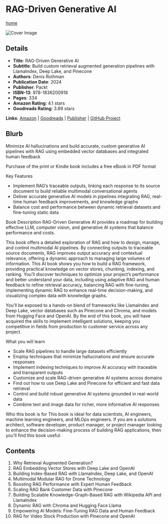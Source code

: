 # RAG-Driven Generative AI

[home](../)

![Cover Image](rag-driven-generative-ai.jpeg)

## Details

* **Title**: RAG-Driven Generative AI
* **Subtitle**: Build custom retrieval augmented generation pipelines with LlamaIndex, Deep Lake, and Pinecone
* **Authors**: Denis Rothman
* **Publication Date**: 2024
* **Publisher**: Packt
* **ISBN-13**: 978-1836200918
* **Pages**: 334
* **Amazon Rating**: 4.1 stars
* **Goodreads Rating**: 3.89 stars


**Links**: [Amazon](https://a.co/d/2zjaDK4) |
[Goodreads](https://www.goodreads.com/book/show/214330235-rag-driven-generative-ai) |
[Publisher](https://www.packtpub.com/en-us/product/rag-driven-generative-ai-9781836200918) |
[GitHub Project](https://github.com/Denis2054/RAG-Driven-Generative-AI)

## Blurb

Minimize AI hallucinations and build accurate, custom generative AI pipelines with RAG using embedded vector databases and integrated human feedback

Purchase of the print or Kindle book includes a free eBook in PDF format

Key Features
* Implement RAG’s traceable outputs, linking each response to its source document to build reliable multimodal conversational agents
* Deliver accurate generative AI models in pipelines integrating RAG, real-time human feedback improvements, and knowledge graphs
* Balance cost and performance between dynamic retrieval datasets and fine-tuning static data

Book Description
RAG-Driven Generative AI provides a roadmap for building effective LLM, computer vision, and generative AI systems that balance performance and costs.

This book offers a detailed exploration of RAG and how to design, manage, and control multimodal AI pipelines. By connecting outputs to traceable source documents, RAG improves output accuracy and contextual relevance, offering a dynamic approach to managing large volumes of information. This AI book shows you how to build a RAG framework, providing practical knowledge on vector stores, chunking, indexing, and ranking. You’ll discover techniques to optimize your project’s performance and better understand your data, including using adaptive RAG and human feedback to refine retrieval accuracy, balancing RAG with fine-tuning, implementing dynamic RAG to enhance real-time decision-making, and visualizing complex data with knowledge graphs.

You’ll be exposed to a hands-on blend of frameworks like LlamaIndex and Deep Lake, vector databases such as Pinecone and Chroma, and models from Hugging Face and OpenAI. By the end of this book, you will have acquired the skills to implement intelligent solutions, keeping you competitive in fields from production to customer service across any project.

What you will learn
* Scale RAG pipelines to handle large datasets efficiently
* Employ techniques that minimize hallucinations and ensure accurate responses
* Implement indexing techniques to improve AI accuracy with traceable and transparent outputs
* Customize and scale RAG-driven generative AI systems across domains
* Find out how to use Deep Lake and Pinecone for efficient and fast data retrieval
* Control and build robust generative AI systems grounded in real-world data
* Combine text and image data for richer, more informative AI responses

Who this book is for
This book is ideal for data scientists, AI engineers, machine learning engineers, and MLOps engineers. If you are a solutions architect, software developer, product manager, or project manager looking to enhance the decision-making process of building RAG applications, then you’ll find this book useful.

## Contents

1. Why Retrieval Augmented Generation?
2. RAG Embedding Vector Stores with Deep Lake and OpenAI
3. Building Index-Based RAG with LlamaIndex, Deep Lake, and OpenAI
4. Multimodal Modular RAG for Drone Technology
5. Boosting RAG Performance with Expert Human Feedback
6. Scaling RAG Bank Customer Data with Pinecone
7. Building Scalable Knowledge-Graph-Based RAG with Wikipedia API and LlamaIndex
8. Dynamic RAG with Chroma and Hugging Face Llama
9. Empowering AI Models: Fine-Tuning RAG Data and Human Feedback
10. RAG for Video Stock Production with Pinecone and OpenAI
